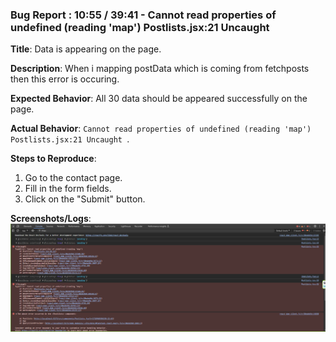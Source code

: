 ### Bug Report : 10:55 / 39:41 - Cannot read properties of undefined (reading 'map')     Postlists.jsx:21 Uncaught  

**Title**: Data is appearing on the page.

**Description**: When i mapping postData which is coming from fetchposts then this error is occuring.

**Expected Behavior**:
All 30 data should be appeared successfully on the page.

**Actual Behavior**:
`Cannot read properties of undefined (reading 'map')     Postlists.jsx:21 Uncaught `.

**Steps to Reproduce**:
1. Go to the contact page.
2. Fill in the form fields.
3. Click on the "Submit" button.

**Screenshots/Logs**:
![Cannot read properties of undefined (reading 'map')](image.png)